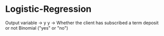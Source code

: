# Logistic-Regression
Output variable -> y
y -> Whether the client has subscribed a term deposit or not 
Binomial ("yes" or "no")

